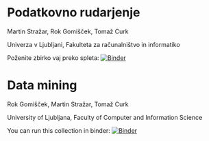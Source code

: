 # Podatkovno rudarjenje

Martin Stražar, Rok Gomišček, Tomaž Curk

Univerza v Ljubljani, Fakulteta za računalništvo in informatiko

Poženite zbirko vaj preko spleta:
[![Binder](https://mybinder.org/badge_logo.svg)](https://mybinder.org/v2/gh/tomazc/PRvaje/master?filepath=web-sl)


# Data mining

Rok Gomišček, Martin Stražar, Tomaž Curk

University of Ljubljana, Faculty of Computer and Information Science

You can run this collection in binder:
[![Binder](https://mybinder.org/badge_logo.svg)](https://mybinder.org/v2/gh/tomazc/PRvaje/master?filepath=web-en)

